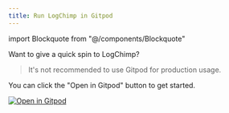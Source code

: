 ```yaml
---
title: Run LogChimp in Gitpod
---
```


<!-- components -->
import Blockquote from "@/components/Blockquote"

Want to give a quick spin to LogChimp?

<Blockquote type="alert">
  It's not recommended to use Gitpod for production usage.
</Blockquote>

You can click the "Open in Gitpod" button to get started.

[![Open in Gitpod](https://gitpod.io/button/open-in-gitpod.svg)](https://gitpod.io/#https://github.com/logchimp/logchimp)
